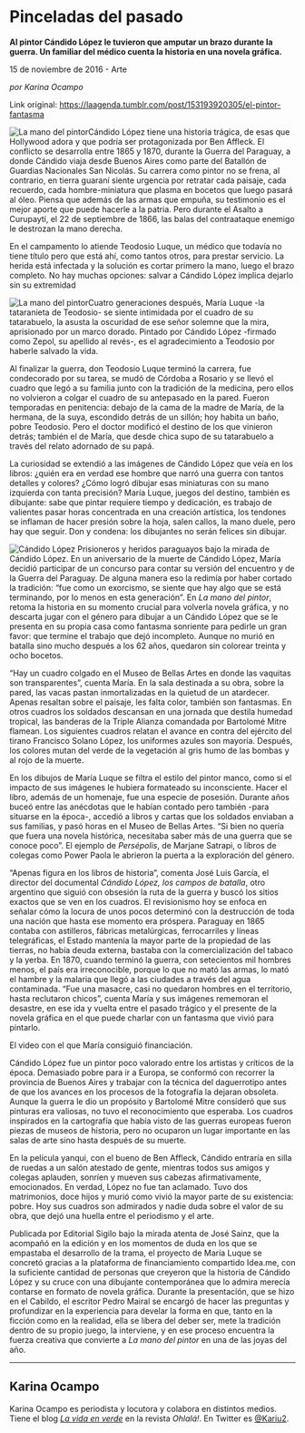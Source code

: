 # Pinceladas del pasado

**Al pintor Cándido López le tuvieron que amputar un brazo durante la guerra. Un familiar del médico cuenta la historia en una novela gráfica.**

15 de noviembre de 2016 - Arte

_por Karina Ocampo_

Link original: https://laagenda.tumblr.com/post/153193920305/el-pintor-fantasma

![La mano del pintor](https://64.media.tumblr.com/5b3cea855d22095325bf4bed568139ea/tumblr_inline_pk0l3mdova1t6q87u_500.jpg)Cándido López tiene una historia trágica, de esas que Hollywood adora y que podría ser protagonizada por Ben Affleck. El conflicto se desarrolla entre 1865 y 1870, durante la Guerra del Paraguay, a donde Cándido viaja desde Buenos Aires como parte del Batallón de Guardias Nacionales San Nicolás. Su carrera como pintor no se frena, al contrario, en tierra guaraní siente urgencia por retratar cada paisaje, cada recuerdo, cada hombre-miniatura que plasma en bocetos que luego pasará al óleo. Piensa que además de las armas que empuña, su testimonio es el mejor aporte que puede hacerle a la patria. Pero durante el Asalto a Curupaytí, el 22 de septiembre de 1866, las balas del contraataque enemigo le destrozan la mano derecha.

En el campamento lo atiende Teodosio Luque, un médico que todavía no tiene título pero que está ahí, como tantos otros, para prestar servicio. La herida está infectada y la solución es cortar primero la mano, luego el brazo completo. No hay muchas opciones: salvar a Cándido López implica dejarlo sin su extremidad 


![La mano del pintor](https://64.media.tumblr.com/2aae73527e39796aa8b77cf42707d87e/tumblr_inline_pk0l3mhPvz1t6q87u_400.jpg)Cuatro generaciones después, María Luque -la tataranieta de Teodosio- se siente intimidada por el cuadro de su tatarabuelo, la asusta la oscuridad de ese señor solemne que la mira, aprisionado por un marco dorado. Pintado por Cándido López -firmado como Zepol, su apellido al revés-, es el agradecimiento a Teodosio por haberle salvado la vida.

Al finalizar la guerra, don Teodosio Luque terminó la carrera, fue condecorado por su tarea, se mudó de Córdoba a Rosario y se llevó el cuadro que legó a su familia junto con la tradición de la medicina, pero ellos no volvieron a colgar el cuadro de su antepasado en la pared. Fueron temporadas en penitencia: debajo de la cama de la madre de María, de la hermana, de la suya, escondido detrás de un sillón; hoy habita un baño, pobre Teodosio. Pero el doctor modificó el destino de los que vinieron detrás; también el de María, que desde chica supo de su tatarabuelo a través del relato adornado de su papá.

La curiosidad se extendió a las imágenes de Cándido López que veía en los libros: ¿quién era en verdad ese hombre que narró una guerra con tantos detalles y colores? ¿Cómo logró dibujar esas miniaturas con su mano izquierda con tanta precisión? María Luque, juegos del destino, también es dibujante: sabe que pintar requiere tiempo y dedicación, es trabajo de valientes pasar horas concentrada en una creación artística, los tendones se inflaman de hacer presión sobre la hoja, salen callos, la mano duele, pero hay que seguir. Don y condena: los dibujantes no serán felices sin dibujar.

![Cándido López](https://64.media.tumblr.com/f28d68b91f5cf09cdcc2f5a7c881e8c7/tumblr_inline_pk0l3nLPxJ1t6q87u_500.jpg) Prisioneros y heridos paraguayos bajo la mirada de Cándido López. En un aniversario de la muerte de Cándido López, María decidió participar de un concurso para contar su versión del encuentro y de la Guerra del Paraguay. De alguna manera eso la redimía por haber cortado la tradición: “fue como un exorcismo, se siente que hay algo que se está terminando, por lo menos en esta generación”. En *La mano del pintor*, retoma la historia en su momento crucial para volverla novela gráfica, y no descarta jugar con el género para dibujar a un Cándido López que se le presenta en su propia casa como fantasma sonriente para pedirle un gran favor: que termine el trabajo que dejó incompleto. Aunque no murió en batalla sino mucho después a los 62 años, quedaron sin colorear treinta y ocho bocetos.

“Hay un cuadro colgado en el Museo de Bellas Artes en donde las vaquitas son transparentes”, cuenta María. En la sala destinada a su obra, sobre la pared, las vacas pastan inmortalizadas en la quietud de un atardecer. Apenas resaltan sobre el paisaje, les falta color, también son fantasmas. En otros cuadros los soldados descansan en una jornada que destila humedad tropical, las banderas de la Triple Alianza comandada por Bartolomé Mitre flamean. Los siguientes cuadros relatan el avance en contra del ejército del tirano Francisco Solano López, los uniformes azules son mayoría. Después, los colores mutan del verde de la vegetación al gris humo de las bombas y al rojo de la muerte.

En los dibujos de María Luque se filtra el estilo del pintor manco, como si el impacto de sus imágenes le hubiera formateado su inconsciente. Hacer el libro, además de un homenaje, fue una especie de posesión. Durante años buceó entre las anécdotas que le habían contado pero también -para situarse en la época-, accedió a libros y cartas que los soldados enviaban a sus familias, y pasó horas en el Museo de Bellas Artes. “Si bien no quería que fuera una novela histórica, necesitaba saber más de una guerra que se conoce poco”. El ejemplo de *Persépolis*, de Marjane Satrapi, o libros de colegas como Power Paola le abrieron la puerta a la exploración del género.

“Apenas figura en los libros de historia”, comenta José Luis García, el director del documental *Cándido López, los campos de batalla*, otro argentino que siguió con obsesión la ruta de la guerra y buscó los sitios exactos que se ven en los cuadros. El revisionismo hoy se enfoca en señalar cómo la locura de unos pocos determinó con la destrucción de toda una nación que hasta ese momento era próspera. Paraguay en 1865 contaba con astilleros, fábricas metalúrgicas, ferrocarriles y líneas telegráficas, el Estado mantenía la mayor parte de la propiedad de las tierras, no había deuda externa, bastaba con la comercialización del tabaco y la yerba. En 1870, cuando terminó la guerra, con setecientos mil hombres menos, el país era irreconocible, porque lo que no mató las armas, lo mató el hambre y la malaria que llegó a las ciudades a través del agua contaminada. “Fue una masacre, casi no quedaron hombres en el territorio, hasta reclutaron chicos”, cuenta María y sus imágenes rememoran el desastre, en ese ida y vuelta entre el pasado trágico y el presente de la novela gráfica en el que puede charlar con un fantasma que vivió para pintarlo.

 El video con el que María consiguió financiación. 

Cándido López fue un pintor poco valorado entre los artistas y críticos de la época. Demasiado pobre para ir a Europa, se conformó con recorrer la provincia de Buenos Aires y trabajar con la técnica del daguerrotipo antes de que los avances en los procesos de la fotografía la dejaran obsoleta. Aunque la guerra le dio un propósito y Bartolomé Mitre consideró que sus pinturas era valiosas, no tuvo el reconocimiento que esperaba. Los cuadros inspirados en la cartografía que había visto de las guerras europeas fueron piezas de museos de historia, pero no ocuparon un lugar importante en las salas de arte sino hasta después de su muerte.

En la película yanqui, con el bueno de Ben Affleck, Cándido entraría en silla de ruedas a un salón atestado de gente, mientras todos sus amigos y colegas aplauden, sonríen y mueven sus cabezas afirmativamente, emocionados. En verdad, López no fue tan aclamado. Tuvo dos matrimonios, doce hijos y murió como vivió la mayor parte de su existencia: pobre. Hoy sus cuadros son admirados y nadie duda sobre el valor de su obra, que dejó una huella entre el periodismo y el arte.

Publicada por Editorial Sigilo bajo la mirada atenta de José Sainz, que la acompañó en la edición y en los momentos de duda en los que se empastaba el desarrollo de la trama, el proyecto de María Luque se concretó gracias a la plataforma de financiamiento compartido Idea.me, con la suficiente cantidad de personas que creyeron que la historia de Cándido López y su cruce con una dibujante contemporánea que lo admira merecía contarse en formato de novela gráfica. Durante la presentación, que se hizo en el Cabildo, el escritor Pedro Mairal se encargó de hacer las preguntas y profundizar en la experiencia para develar la forma en que, tanto en la ficción como en la realidad, ella se libera del deber ser, mete la tradición dentro de su propio juego, la interviene, y en ese proceso encuentra la fuerza creativa que convierte a *La mano del pintor* en una de las joyas del año. 

  




---

 Karina Ocampo
--------------

 Karina Ocampo es periodista y locutora y colabora en distintos medios. Tiene el blog *[La vida en verde](http://www.revistaohlala.com/la-vida-en-verde-t50810)* en la revista *Ohlalá!*. En Twitter es [@Kariu2](https://twitter.com/kariu2). 


